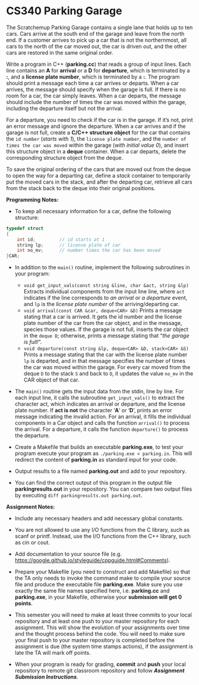 # CS340 Parking Garage

The Scratchemup Parking Garage contains a single lane that holds up to ten cars. Cars arrive at the south end of the garage and leave from the north end. If a customer arrives to pick up a car that is not the northernmost, all cars to the north of the car moved out, the car is driven out, and the other cars are restored in the same original order.

Write a program in C++ (**parking.cc**) that reads a group of input lines. Each line contains an **A** for **arrival** or a **D** for **departure**, which is terminated by a **:**, and a **license plate number**, which is terminated by a **:**. The program should print a message each time a car arrives or departs. When a car arrives, the message should specify when the garage is full. If there is no room for a car, the car simply leaves. When a car departs, the message should include the number of times the car was moved within the garage, including the departure itself but not the arrival.

For a departure, you need to check if the car is in the garage. If it’s not, print an error message and ignore the departure. When a car arrives and if the garage is not full, create a **C/C++ structure object** for the car that contains the `id number` (*starts with 1*), the `license plate number`, and the `number of times the car was moved` within the garage (*with initial value 0*), and insert this structure object in a **deque** container. When a car departs, delete the corresponding structure object from the deque.

To save the original ordering of the cars that are moved out from the deque to open the way for a departing car, define a *stack* container to temporarily put the moved cars in the stack, and after the departing car, retrieve all cars from the stack back to the deque into their original positions.

**Programming Notes:**

- To keep all necessary information for a car, define the following structure: 

```c++
typedef struct 
{ 
    int id;         // id starts at 1
    string lp;      // license plate of car
    int no_mv;      // number times the car has been moved
}CAR; 
```

- In addition to the `main()` routine, implement the following subroutines in your program:

    - `void get_input_vals(const string &line, char &act, string &lp)` Extracts individual components from the input line line, where `act` indicates if the line corresponds to *an arrival* or *a departure* event, and `lp` is the *license plate number* of the arriving/departing car.
    - `void arrival(const CAR &car, deque<CAR> &D)` Prints a message stating that a car is arrived. It gets the id number and the license plate number of the car from the car object, and in the message, species those values. If the garage is not full, inserts the car object in the `deque D`; otherwise, prints a message stating that “*the garage is full!*”.
    - `void departure(const string &lp, deque<CAR> &D, stack<CAR> &S)` Prints a message stating that the car with the license plate number `lp` is departed, and in that message specifies the number of times the car was moved within the garage. For every car moved from the deque `D` to the stack `S` and back to `D`, it updates the value `no_mv` in the CAR object of that car.
    
- The `main()` routine gets the input data from the stdin, line by line. For each input line, it calls the subroutine `get_input_vals()` to extract the character act, which indicates an arrival or departure, and the license plate number. If **act is not** the character ‘**A**’ or ‘**D**’, prints an error message indicating the invalid action. For an arrival, it fills the individual components in a Car object and calls the function `arrival()` to process the arrival. For a departure, it calls the function `departure()` to process the departure.

- Create a Makefile that builds an executable **parking.exe**, to test your program execute your program as `./parking.exe < parking.in`. This will redirect the content of **parking.in** as standard input for your code.

- Output results to a file named **parking.out** and add to your repository.

- You can find the correct output of this program in the output file **parkingresults.out** in your repository. You can compare two output files by executing `diff parkingresults.out parking.out`.

**Assignment Notes:**

- Include any necessary headers and add necessary global constants.

- You are not allowed to use any I/O functions from the C library, such as scanf or printf. Instead, use the I/O functions from the C++ library, such as cin or cout.

- Add documentation to your source file (e.g. https://google.github.io/styleguide/cppguide.html#Comments).

- Prepare your Makefile (you need to construct and add Makefile) so that the TA only needs to invoke the command make to compile your source file and produce the executable file **parking.exe**. Make sure you use exactly the same file names specified here, i.e. **parking.cc** and **parking.exe**, in your Makefile, otherwise your **submission will get 0 points**.

- This semester you will need to make at least three commits to your local repository and at least one push to your master repository for each assignment. This will show the evolution of your assignments over time and the thought process behind the code. You will need to make sure your final push to your master repository is completed before the assignment is due (the system time stamps actions), if the assignment is late the TA will mark off points.

- When your program is ready for grading, **commit** and **push** your local repository to remote git classroom repository and follow ***Assignment Submission Instructions***.
